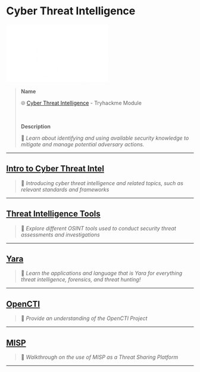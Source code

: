 # Cyber Threat Intelligence

![tryhackme.com - © TryHackMe](<.gitbook/assets/tryhackme-logo-small (6).png>)

> **Name**
>
> 🌐 [Cyber Threat Intelligence](https://tryhackme.com/module/cyber-threat-intelligence) - Tryhackme Module
>
> <img src=".gitbook/assets/cyber-threat-intelligence.png" alt="" data-size="original">
>
> **Description**
>
> 📝 _Learn about identifying and using available security knowledge to mitigate and manage potential adversary actions._

***

## [Intro to Cyber Threat Intel](https://tryhackme.com/jr/cyberthreatintel)

> 📝 _Introducing cyber threat intelligence and related topics, such as relevant standards and frameworks_

***

## [Threat Intelligence Tools](https://tryhackme.com/jr/threatinteltools)

> 📝 _Explore different OSINT tools used to conduct security threat assessments and investigations_

***

## [Yara](https://tryhackme.com/jr/yara)

> 📝 _Learn the applications and language that is Yara for everything threat intelligence, forensics, and threat hunting!_

***

## [OpenCTI](https://tryhackme.com/jr/opencti)

> 📝 _Provide an understanding of the OpenCTI Project_

***

## [MISP](https://tryhackme.com/jr/misp)

> 📝 _Walkthrough on the use of MISP as a Threat Sharing Platform_

***
